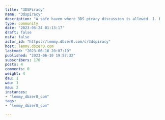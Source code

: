 ```yaml
---
title: "3DSPiracy" 
name: "3dspiracy"
description: "A safe haven where 3DS piracy discussion is allowed. 1. Read the [FAQ](https://lemmy.dbzer0.com/post/230?scrollToComments=true) before asking a question, especially if you're new to the sub. 2. No Non-piracy related posts. You can ask non-piracy related questions in the FAQ megathread. 3. Requests or links for files of any kind go in the Requests Megathread sticky post. Any comments or posts asking or posting files will be deleted. 4. No lazy titles, posts must have your problem or purpose in the title."
type: community
date: "2023-06-24 01:13:17"
draft: false
nsfw: false
actor_id: "https://lemmy.dbzer0.com/c/3dspiracy"
host: lemmy.dbzer0.com
lastmod: "2023-06-10 20:07:19"
published: "2023-06-10 19:57:32"
subscribers: 170
posts: 4
comments: 0
weight: 4
dau: 1
wau: 1
mau: 2
instances:
- "lemmy_dbzer0_com"
tags: 
- "lemmy_dbzer0_com"

---
```

